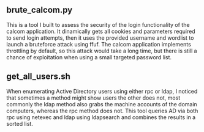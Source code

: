 ## brute_calcom.py

This is a tool I built to assess the security of the login functionality of the calcom application. It dinamically gets all cookies and parameters required to send login attempts, then it uses the provided username and wordlist to launch a bruteforce attack using ffuf.
The calcom application implements throttling by default, so this attack would take a long time, but there is still a chance of exploitation when using a small targeted password list.

## get_all_users.sh

When enumerating Active Directory users using either rpc or ldap, I noticed that sometimes a method might show users the other does not, most commonly the ldap method also grabs the machine accounts of the domain computers, whereas the rpc method does not. This tool queries AD via both rpc using netexec and ldap using ldapsearch and combines the results in a sorted list.
